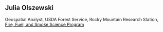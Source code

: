 ## Julia Olszewski


Geospatial Analyst,
USDA Forest Service, Rocky Mountain Research Station,
[Fire, Fuel, and Smoke Science Program](https://research.fs.usda.gov/firelab)
